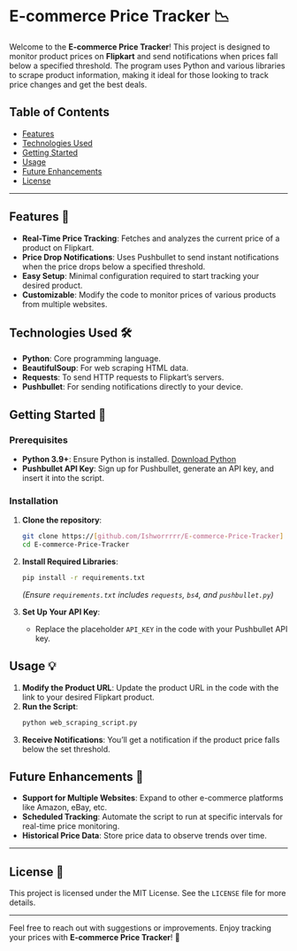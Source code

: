 # E-commerce Price Tracker 📉

Welcome to the **E-commerce Price Tracker**! This project is designed to monitor product prices on **Flipkart** and send notifications when prices fall below a specified threshold. The program uses Python and various libraries to scrape product information, making it ideal for those looking to track price changes and get the best deals.

## Table of Contents
- [Features](#features)
- [Technologies Used](#technologies-used)
- [Getting Started](#getting-started)
- [Usage](#usage)
- [Future Enhancements](#future-enhancements)
- [License](#license)

---

## Features 🌟

- **Real-Time Price Tracking**: Fetches and analyzes the current price of a product on Flipkart.
- **Price Drop Notifications**: Uses Pushbullet to send instant notifications when the price drops below a specified threshold.
- **Easy Setup**: Minimal configuration required to start tracking your desired product.
- **Customizable**: Modify the code to monitor prices of various products from multiple websites.

## Technologies Used 🛠

- **Python**: Core programming language.
- **BeautifulSoup**: For web scraping HTML data.
- **Requests**: To send HTTP requests to Flipkart’s servers.
- **Pushbullet**: For sending notifications directly to your device.

## Getting Started 🚀

### Prerequisites
- **Python 3.9+**: Ensure Python is installed. [Download Python](https://www.python.org/downloads/)
- **Pushbullet API Key**: Sign up for Pushbullet, generate an API key, and insert it into the script.

### Installation

1. **Clone the repository**:
   ```bash
   git clone https://[github.com/Ishworrrrr/E-commerce-Price-Tracker]
   cd E-commerce-Price-Tracker
   ```

2. **Install Required Libraries**:
   ```bash
   pip install -r requirements.txt
   ```
   *(Ensure `requirements.txt` includes `requests`, `bs4`, and `pushbullet.py`)*

3. **Set Up Your API Key**:
   - Replace the placeholder `API_KEY` in the code with your Pushbullet API key.

## Usage 💡

1. **Modify the Product URL**: Update the product URL in the code with the link to your desired Flipkart product.
2. **Run the Script**:
   ```bash
   python web_scraping_script.py
   ```
3. **Receive Notifications**: You’ll get a notification if the product price falls below the set threshold.

## Future Enhancements 🔮

- **Support for Multiple Websites**: Expand to other e-commerce platforms like Amazon, eBay, etc.
- **Scheduled Tracking**: Automate the script to run at specific intervals for real-time price monitoring.
- **Historical Price Data**: Store price data to observe trends over time.

---

## License 📝
This project is licensed under the MIT License. See the `LICENSE` file for more details.

---

Feel free to reach out with suggestions or improvements. Enjoy tracking your prices with **E-commerce Price Tracker**! 🎉

